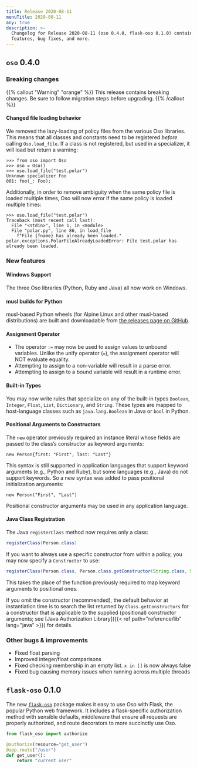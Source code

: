 ```yaml
---
title: Release 2020-08-11
menuTitle: 2020-08-11
any: true
description: >-
  Changelog for Release 2020-08-11 (oso 0.4.0, flask-oso 0.1.0) containing new
  features, bug fixes, and more.
---
```


## `oso` 0.4.0

### Breaking changes

{{% callout "Warning" "orange" %}}
  This release contains breaking changes. Be sure to follow migration steps
  before upgrading.
{{% /callout %}}

#### Changed file loading behavior

We removed the lazy-loading of policy files from the various
Oso libraries. This means that all classes and constants need
to be registered _before_ calling `Oso.load_file`. If a class
is not registered, but used in a specializer, it will load
but return a warning:

```pycon
>>> from oso import Oso
>>> oso = Oso()
>>> oso.load_file("test.polar")
Unknown specializer Foo
001: foo(_: Foo);
```

Additionally, in order to remove ambiguity when the same policy
file is loaded multiple times, Oso will now error if the same
policy is loaded multiple times:

```pycon
>>> oso.load_file("test.polar")
Traceback (most recent call last):
  File "<stdin>", line 1, in <module>
  File "polar.py", line 86, in load_file
    f"File {fname} has already been loaded."
polar.exceptions.PolarFileAlreadyLoadedError: File test.polar has already been loaded.
```

### New features

#### Windows Support

The three Oso libraries (Python, Ruby and Java) all now work on Windows.

#### musl builds for Python

musl-based Python wheels (for Alpine Linux and other musl-based distributions)
are built and downloadable from [the releases page on GitHub](https://github.com/osohq/oso/releases/latest).

#### Assignment Operator

* The operator `:=` may now be used to assign values to unbound variables.
  Unlike the unify operator (`=`), the assignment operator will NOT evaluate
  equality.
* Attempting to assign to a non-variable will result in a parse error.
* Attempting to assign to a bound variable will result in a runtime error.

#### Built-in Types

You may now write rules that specialize on any of the built-in types
`Boolean`, `Integer`, `Float`, `List`, `Dictionary`, and `String`.
These types are mapped to host-language classes such as `java.lang.Boolean`
in Java or `bool` in Python.

#### Positional Arguments to Constructors

The `new` operator previously required an instance literal whose fields are
passed to the class’s constructor as keyword arguments:

```polar
new Person{first: "First", last: "Last"}
```

This syntax is still supported in application languages that support keyword
arguments (e.g., Python and Ruby), but some languages (e.g., Java) do not
support keywords. So a new syntax was added to pass positional initialization
arguments:

```polar
new Person("First", "Last")
```

Positional constructor arguments may be used in any application language.

#### Java Class Registration

The Java `registerClass` method now requires only a class:

```java
registerClass(Person.class)
```

If you want to always use a specific constructor from within
a policy, you may now specify a `Constructor` to use:

```java
registerClass(Person.class, Person.class.getConstructor(String.class, String.class))
```

This takes the place of the function previously required to map keyword
arguments to positional ones.

If you omit the constructor (recommended), the default behavior at
instantiation time is to search the list returned by `Class.getConstructors`
for a constructor that is applicable to the supplied (positional) constructor
arguments; see [Java Authorization Library]({{< ref path="reference/lib"
lang="java" >}}) for details.

### Other bugs & improvements

* Fixed float parsing
* Improved integer/float comparisons
* Fixed checking membership in an empty list. `x in []` is now always false
* Fixed bug causing memory issues when running across multiple threads

## `flask-oso` 0.1.0

The new [`flask-oso`](https://pypi.org/project/flask-oso/) package makes it easy to use Oso with Flask, the popular
Python web framework. It includes a flask-specific authorization method with
sensible defaults, middleware that ensure all requests are properly authorized,
and route decorators to more succinctly use Oso.

```python
from flask_oso import authorize

@authorize(resource="get_user")
@app.route("/user")
def get_user():
    return "current user"
```
